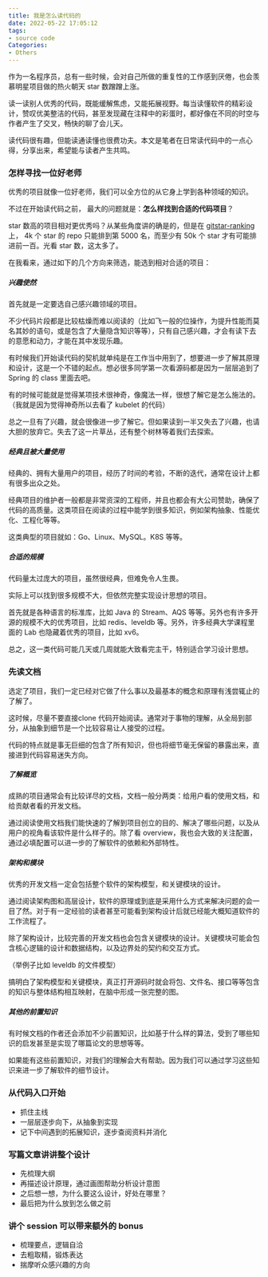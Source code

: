 ```yaml
---
title: 我是怎么读代码的
date: 2022-05-22 17:05:12
tags:
- source code
Categories:
- Others
---
```


作为一名程序员，总有一些时候，会对自己所做的重复性的工作感到厌倦，也会羡慕明星项目做的热火朝天 star 数蹭蹭上涨。

读一读别人优秀的代码，既能缓解焦虑，又能拓展视野。每当读懂软件的精彩设计，赞叹优美整洁的代码，甚至发现藏在注释中的彩蛋时，都好像在不同的时空与作者产生了交叉，畅快的聊了会儿天。

读代码很有趣，但能读通读懂也很费功夫。本文是笔者在日常读代码中的一点心得，分享出来，希望能与读者产生共鸣。



### 怎样寻找一位好老师

优秀的项目就像一位好老师，我们可以全方位的从它身上学到各种领域的知识。

不过在开始读代码之前， 最大的问题就是：**怎么样找到合适的代码项目**？

star 数高的项目相对更优秀吗？从某些角度讲的确是的，但是在 [gitstar-ranking](https://gitstar-ranking.com/repositories) 上， 4k 个 star 的 repo 只能排到第 5000 名，而至少有 50k 个 star 才有可能排进前一百。光看 star 数，这太多了。

在我看来，通过如下的几个方向来筛选，能选到相对合适的项目：

##### 兴趣使然

首先就是一定要选自己感兴趣领域的项目。

不少代码片段都是比较枯燥而难以阅读的（比如飞一般的位操作，为提升性能而莫名其妙的语句，或是包含了大量隐含知识等等），只有自己感兴趣，才会有读下去的意愿和动力，才能在其中发现乐趣。

有时候我们开始读代码的契机就单纯是在工作当中用到了，想要进一步了解其原理和设计，这是一个不错的起点。想必很多同学第一次看源码都是因为一层层追到了 Spring 的 class 里面去吧。

有的时候可能就是觉得某项技术很神奇，像魔法一样，很想了解它是怎么施法的。（我就是因为觉得神奇所以去看了 kubelet 的代码）

总之一旦有了兴趣，就会很像进一步了解它。但如果读到一半又失去了兴趣，也请大胆的放弃它。失去了这一片草丛，还有整个树林等着我们去探索。



##### 经典且被大量使用

经典的、拥有大量用户的项目，经历了时间的考验，不断的迭代，通常在设计上都有很多出众之处。

经典项目的维护者一般都是非常资深的工程师，并且也都会有大公司赞助，确保了代码的高质量。这类项目在阅读的过程中能学到很多知识，例如架构抽象、性能优化、工程化等等。

这类典型的项目就如：Go、Linux、MySQL。K8S 等等。



##### 合适的规模

代码量太过庞大的项目，虽然很经典，但难免令人生畏。

实际上可以找到很多规模不大，但依然完整实现设计思想的项目。

首先就是各种语言的标准库，比如 Java 的 Stream、AQS 等等。另外也有许多开源的规模不大的优秀项目，比如 redis、leveldb 等。另外，许多经典大学课程里面的 Lab 也隐藏着优秀的项目，比如 xv6。

总之，这一类代码可能几天或几周就能大致看完主干，特别适合学习设计思想。



### 先读文档

选定了项目，我们一定已经对它做了什么事以及最基本的概念和原理有浅尝辄止的了解了。

这时候，尽量不要直接clone 代码开始阅读。通常对于事物的理解，从全局到部分，从抽象到细节是一个比较容易让人接受的过程。

代码的特点就是事无巨细的包含了所有知识，但也将细节毫无保留的暴露出来，直接进到代码容易迷失方向。



##### 了解概览

成熟的项目通常会有比较详尽的文档，文档一般分两类：给用户看的使用文档，和给贡献者看的开发文档。

通过阅读使用文档我们能快速的了解到项目创立的目的、解决了哪些问题，以及从用户的视角看该软件是什么样子的。除了看 overview，我也会大致的关注配置，通过必填配置可以进一步的了解软件的依赖和外部特性。



##### 架构和模块

优秀的开发文档一定会包括整个软件的架构模型，和关键模块的设计。

通过阅读架构图和高层设计，软件的原理或到底是采用什么方式来解决问题的会一目了然。对于有一定经验的读者甚至可能看到架构设计后就已经能大概知道软件的工作流程了。

除了架构设计，比较完善的开发文档也会包含关键模块的设计。关键模块可能会包含核心逻辑的设计和数据结构，以及边界处的契约和交互方式。

（举例子比如 leveldb 的文件模型）

搞明白了架构模型和关键模块，真正打开源码时就会将包、文件名、接口等等包含的知识与整体结构相互映射，在脑中形成一张完整的图。



##### 其他的前置知识

有时候文档的作者还会添加不少前置知识，比如基于什么样的算法，受到了哪些知识的启发甚至是实现了哪篇论文的思想等等。

如果能有这些前置知识，对我们的理解会大有帮助。因为我们可以通过学习这些知识来进一步了解软件的细节设计。



### 从代码入口开始

- 抓住主线
- 一层层逐步向下，从抽象到实现
- 记下中间遇到的拓展知识，逐步查阅资料并消化



### 写篇文章讲讲整个设计

- 先梳理大纲
- 再描述设计原理，通过画图帮助分析设计意图
- 之后想一想，为什么要这么设计，好处在哪里？
- 最后把为什么放到怎么做之前



### 讲个 session 可以带来额外的 bonus

- 梳理要点，逻辑自洽
- 去粗取精，锻炼表达
- 揣摩听众感兴趣的方向
